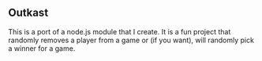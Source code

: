 ## Outkast

This is a port of a node.js module that I create.  It is a fun project that randomly removes a player from a game or (if you want), will randomly pick a winner for a game.
